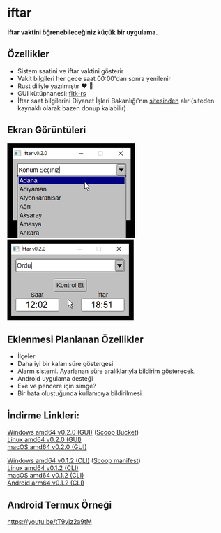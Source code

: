 # iftar

**İftar vaktini öğrenebileceğiniz küçük bir uygulama.**

## Özellikler

* Sistem saatini ve iftar vaktini gösterir
* Vakit bilgileri her gece saat 00:00'dan sonra yenilenir
* Rust diliyle yazılmıştır ❤ 🦀
* GUI kütüphanesi: [fltk-rs](https://github.com/fltk-rs/fltk-rs)
* İftar saat bilgilerini Diyanet İşleri Bakanlığı'nın [sitesinden](https://namazvakitleri.diyanet.gov.tr/tr-TR) alır (siteden kaynaklı olarak bazen donup kalabilir)

## Ekran Görüntüleri
![ss1](https://github.com/omerakgoz34/iftar/raw/main/screenshots/ss1.jpg)  
![ss2](https://github.com/omerakgoz34/iftar/raw/main/screenshots/ss2.jpg)  

## Eklenmesi Planlanan Özellikler
* İlçeler
* Daha iyi bir kalan süre göstergesi
* Alarm sistemi. Ayarlanan süre aralıklarıyla bildirim gösterecek.
* Android uygulama desteği
* Exe ve pencere için simge?
* Bir hata oluştuğunda kullanıcıya bildirilmesi

## İndirme Linkleri:
[Windows amd64 v0.2.0 (GUI)](https://github.com/omerakgoz34/iftar/releases/download/v0.2.0/iftar_v0.2.0_windows_amd64.zip) ([Scoop Bucket](https://github.com/omerakgoz34/scoop-bucket))  
[Linux amd64 v0.2.0 (GUI)](https://github.com/omerakgoz34/iftar/releases/download/v0.2.0/iftar_v0.2.0_linux_amd64.zip)  
[macOS amd64 v0.2.0 (GUI)](https://github.com/omerakgoz34/iftar/releases/download/v0.2.0/iftar_v0.2.0_macos_amd64.zip)  
  
[Windows amd64 v0.1.2 (CLI)](https://github.com/omerakgoz34/iftar/releases/download/v0.1.2/iftar_v0.1.2_windows_amd64.zip) ([Scoop manifest](https://github.com/omerakgoz34/iftar/raw/f8e14390d2d17a9dcf76366d10ed4a8abfade9be/iftar.json))  
[Linux amd64 v0.1.2 (CLI)](https://github.com/omerakgoz34/iftar/releases/download/v0.1.2/iftar_v0.1.2_linux_amd64.zip)  
[macOS amd64 v0.1.2 (CLI)](https://github.com/omerakgoz34/iftar/releases/download/v0.1.2/iftar_v0.1.2_macos_amd64.zip)  
[Android arm64 v0.1.2 (CLI)](https://github.com/omerakgoz34/iftar/releases/download/v0.1.2/iftar_v0.1.2_android_arm64.zip)  
  
## Android Termux Örneği
https://youtu.be/tT9vjz2a9tM
